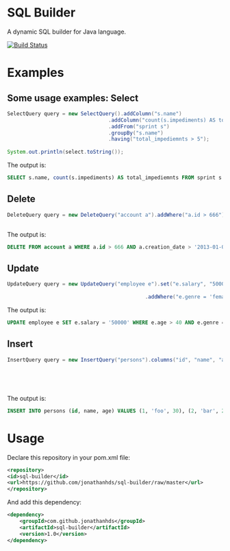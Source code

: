 SQL Builder
===========

A dynamic SQL builder for Java language.

[![Build Status](https://secure.travis-ci.org/jonathanhds/sql-builder.png?branch=master)](http://travis-ci.org/jonathanhds/sql-builder)

Examples
=======
Some usage examples:
Select
-------
```java
SelectQuery query = new SelectQuery().addColumn("s.name")
                                 .addColumn("count(s.impediments) AS total_impediemnts")
                                 .addFrom("sprint s")
                                 .groupBy("s.name")
                                 .having("total_impediemnts > 5");
  
System.out.println(select.toString());
```

The output is:

```sql
SELECT s.name, count(s.impediments) AS total_impediemnts FROM sprint s GROUP BY s.name HAVING total_impediemnts > 5
```
Delete
-------
```java
DeleteQuery query = new DeleteQuery("account a").addWhere("a.id > 666")
                                                                                    .addWhere("a.creation_date > '2013-01-01'");
```

The output is:

```sql
DELETE FROM account a WHERE a.id > 666 AND a.creation_date > '2013-01-01'
```
Update
---------
```java
UpdateQuery query = new UpdateQuery("employee e").set("e.salary", "50000")
                                                                                             .addWhere("e.age > 40")
                                             .addWhere("e.genre = 'female'");
```

The output is:

```sql
UPDATE employee e SET e.salary = '50000' WHERE e.age > 40 AND e.genre = 'female'
```

Insert
-------
```java
InsertQuery query = new InsertQuery("persons").columns("id", "name", "age")
                                                                                  .values(1, "foo", 30)
                                                                                  .values(2, "bar", 23)
                                                                                  .values(3, "hello", 54)
                                                                                  .values(4, "world", 19);
```

The output is:

```sql
INSERT INTO persons (id, name, age) VALUES (1, 'foo', 30), (2, 'bar', 23), (3, 'hello', 54), (4, 'world', 19)
```

Usage
=======
Declare this repository in your pom.xml file:

```xml
<repository>
<id>sql-builder</id>
<url>https://github.com/jonathanhds/sql-builder/raw/master</url>
</repository>
```

And add this dependency:

```xml
<dependency>
    <groupId>com.github.jonathanhds</groupId>
    <artifactId>sql-builder</artifactId>
    <version>1.0</version>
</dependency>
```
